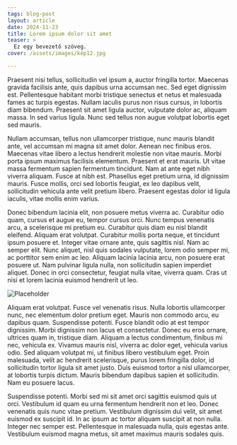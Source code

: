```yaml
---
tags: blog-post
layout: article
date: 2024-11-23
title: Lorem ipsum dolor sit amet
teaser: >
  Ez egy bevezető szöveg.
cover: /assets/images/kép12.jpg

---
```


Praesent nisi tellus, sollicitudin vel ipsum a, auctor fringilla tortor.
Maecenas gravida facilisis ante, quis dapibus urna accumsan nec. Sed eget
dignissim est. Pellentesque habitant morbi tristique senectus et netus et
malesuada fames ac turpis egestas. Nullam iaculis purus non risus cursus, in
lobortis diam bibendum. Praesent sit amet ligula auctor, vulputate dolor ac,
aliquam massa. In sed varius ligula. Nunc sed tellus non augue volutpat
lobortis eget sed mauris.

Nullam accumsan, tellus non ullamcorper tristique, nunc mauris blandit ante,
vel accumsan mi magna sit amet dolor. Aenean nec finibus eros. Maecenas vitae
libero a lectus hendrerit molestie non vitae mauris. Morbi porta ipsum maximus
facilisis elementum. Praesent et erat mauris. Ut vitae massa fermentum sapien
fermentum tincidunt. Nam at ante eget nibh viverra aliquam. Fusce at nibh est.
Phasellus eget pretium urna, id dignissim mauris. Fusce mollis, orci sed
lobortis feugiat, ex leo dapibus velit, sollicitudin vehicula ante velit
pretium libero. Praesent egestas dolor id ligula iaculis, vitae mollis enim
varius.

Donec bibendum lacinia elit, non posuere metus viverra ac. Curabitur odio quam,
cursus et augue eu, tempor cursus orci. Nunc tempus venenatis arcu, a
scelerisque mi pretium eu. Curabitur quis diam eu nisl blandit eleifend.
Aliquam erat volutpat. Curabitur mollis porta neque, et tincidunt ipsum posuere
et. Integer vitae ornare ante, quis sagittis nisl. Nam ac semper elit. Nunc
aliquet, nisl quis sodales vulputate, lorem odio semper mi, ac porttitor sem
enim ac leo. Aliquam lacinia lacinia arcu, non posuere erat posuere ut. Nam
pulvinar ligula nulla, non sollicitudin sapien imperdiet aliquet. Donec in orci
consectetur, feugiat nulla vitae, viverra quam. Cras ut nisi et lorem lacinia
euismod hendrerit ut leo.

![Placeholder](/assets/images/placeholder.png "An image with a caption")

Aliquam erat volutpat. Fusce vel venenatis risus. Nulla lobortis ullamcorper
nunc, nec elementum dolor pretium eget. Mauris non commodo arcu, eu dapibus
quam. Suspendisse potenti. Fusce blandit odio at est tempor dignissim. Morbi
dignissim non lacus et consectetur. Donec eu eros ornare, ultrices quam in,
tristique diam. Aliquam a lectus condimentum, finibus mi nec, vehicula ex.
Vivamus mauris nisl, viverra ac dolor eget, vehicula varius odio. Sed aliquam
volutpat mi, ut finibus libero vestibulum eget. Proin malesuada, velit ac
hendrerit scelerisque, purus lorem fringilla dolor, id sollicitudin tortor
ligula sit amet justo. Duis euismod tortor a nisl ullamcorper, at lobortis
turpis dictum. Mauris bibendum dapibus sapien et sollicitudin. Nam eu posuere
lacus.

Suspendisse potenti. Morbi sed mi sit amet orci sagittis euismod quis ut orci.
Vestibulum id quam eu urna fermentum hendrerit non et leo. Donec venenatis quis
nunc vitae pretium. Vestibulum dignissim dui velit, sit amet euismod ex
suscipit id. In ac ipsum ac tortor aliquam suscipit at non nulla. Integer nec
semper est. Pellentesque in malesuada nulla, quis egestas ante. Vestibulum
euismod magna metus, sit amet maximus mauris sodales quis.

